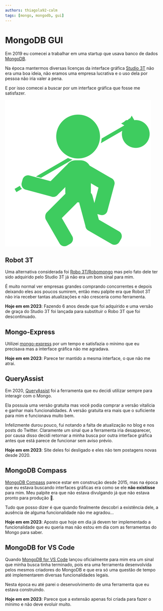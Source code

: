 ```yaml
---
authors: thiagola92-calm
tags: [mongo, mongodb, gui]
---
```


# MongoDB GUI

Em 2019 eu comecei a trabalhar em uma startup que usava banco de dados [MongoDB](https://www.mongodb.com/).  

Na época mantermos diversas licenças da interface gráfica [Studio 3T](https://studio3t.com/) não era uma boa ideia, não eramos uma empresa lucrativa e o uso dela por pessoa não iria valer a pena.  

E por isso comecei a buscar por um interface gráfica que fosse me satisfazer.  

![Pessoa caminhando com uma madeira carregando seus pertences na ponta](./migrate.svg)

## Robot 3T

Uma alternativa considerada foi [Robo 3T/Robomongo](https://robomongo.org/) mas pelo fato dele ter sido adquirido pelo Studio 3T já não era um bom sinal para mim.  

É muito normal ver empresas grandes comprando concorrentes e depois deixando eles aos poucos sumirem, então meu palpite era que Robot 3T não iria receber tantas atualizações e não cresceria como ferramenta.  

**Hoje em em 2023**: Fazendo 6 anos desde que foi adquirido e uma versão de graça do Studio 3T foi lançada para substituir o Robo 3T que foi descontinuado.  

## Mongo-Express

Utilizei [mongo-express](https://github.com/mongo-express/mongo-express) por um tempo e satisfazia o mínimo que eu precisava mas a interface gráfica não me agradava.  

**Hoje em em 2023**:  Parece ter mantido a mesma interface, o que não me atrai.  

## QueryAssist

Em 2020, [QueryAssist](https://twitter.com/QueryAssist) foi a ferramenta que eu decidi utilizar sempre para interagir com o Mongo.  

Ela possuia uma versão gratuita mas você podia comprar a versão vitalícia e ganhar mais funcionalidades. A versão gratuita era mais que o suficiente para mim e funcionava muito bem.   

Infelizmente durou pouco, fui notando a falta de atualização no blog e nos posts do Twitter. Claramente um sinal que a ferramenta iria desaparecer, por causa disso decidi retornar a minha busca por outra interface gráfica antes que está parece de funcionar sem aviso prévio.  

**Hoje em em 2023**: Site deles foi desligado e eles não tem postagens novas desde 2020.  

## MongoDB Compass

[MongoDB Compass](https://www.mongodb.com/products/tools/compass) parece estar em construção desde 2015, mas na época que eu estava buscando interfaces gráficas era como se ele **não existisse** para mim. Meu palpite era que não estava divulgando já que não estava pronto para produção 🤔.  

Tudo que posso dizer é que quando finalmente descobri a existência dele, a ausência de alguma funcionalidade não me agradou...  

**Hoje em em 2023**: Aposto que hoje em dia já devem ter implementado a funcionalidade que eu queria mas não estou em dia com as ferramentas do Mongo para saber.  

## MongoDB for VS Code

Quando [MongoDB for VS Code](https://www.mongodb.com/products/tools/vs-code) lançou oficialmente para mim era um sinal que minha busca tinha terminado, pois era uma ferramenta desenvolvida pelos mesmos criadores do MongoDB e que era só uma questão de tempo até implementarem diversas funcionalidades legais.  

Nesta época eu até parei o desenvolvimento de uma ferramenta que eu estava construindo.  

**Hoje em em 2023**: Parece que a extensão apenas foi criada para fazer o mínimo e não deve evoluir muito.  